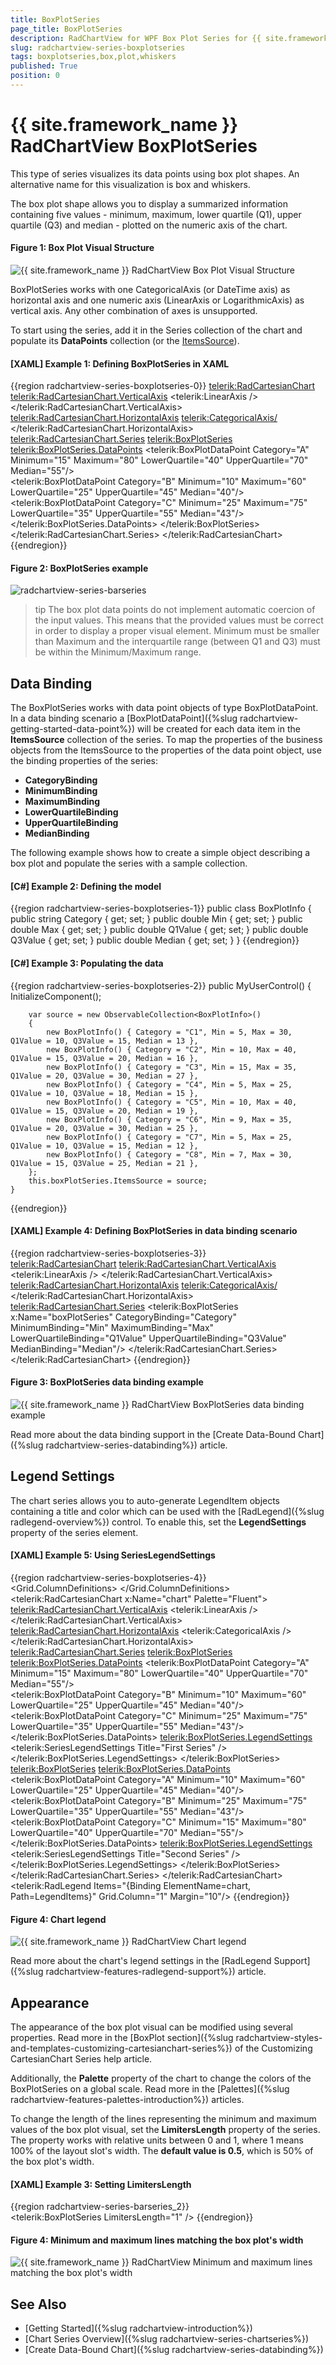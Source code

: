 ```yaml
---
title: BoxPlotSeries
page_title: BoxPlotSeries
description: RadChartView for WPF Box Plot Series for {{ site.framework_name }} allows you to display box and whiskers chart visualization.
slug: radchartview-series-boxplotseries
tags: boxplotseries,box,plot,whiskers
published: True
position: 0
---
```


# {{ site.framework_name }} RadChartView BoxPlotSeries

This type of series visualizes its data points using box plot shapes. An alternative name for this visualization is box and whiskers. 

The box plot shape allows you to display a summarized information containing five values - minimum, maximum, lower quartile (Q1), upper quartile (Q3) and median - plotted on the numeric axis of the chart.

#### Figure 1: Box Plot Visual Structure
![{{ site.framework_name }} RadChartView Box Plot Visual Structure](images/radchartview-series-boxplotseries-0.png)

BoxPlotSeries works with one CategoricalAxis (or DateTime axis) as horizontal axis and one numeric axis (LinearAxis or LogarithmicAxis) as vertical axis. Any other combination of axes is unsupported.

To start using the series, add it in the Series collection of the chart and populate its __DataPoints__ collection (or the [ItemsSource](#data-binding)).

#### __[XAML] Example 1: Defining BoxPlotSeries in XAML__
{{region radchartview-series-boxplotseries-0}}
	 <telerik:RadCartesianChart>
		<telerik:RadCartesianChart.VerticalAxis>
			<telerik:LinearAxis />
		</telerik:RadCartesianChart.VerticalAxis>
		<telerik:RadCartesianChart.HorizontalAxis>
			<telerik:CategoricalAxis/>
		</telerik:RadCartesianChart.HorizontalAxis>
		<telerik:RadCartesianChart.Series>
			<telerik:BoxPlotSeries>
				<telerik:BoxPlotSeries.DataPoints>
					<telerik:BoxPlotDataPoint Category="A" Minimum="15" Maximum="80" LowerQuartile="40" UpperQuartile="70" Median="55"/>                        
					<telerik:BoxPlotDataPoint Category="B" Minimum="10" Maximum="60" LowerQuartile="25" UpperQuartile="45" Median="40"/>
					<telerik:BoxPlotDataPoint Category="C" Minimum="25" Maximum="75" LowerQuartile="35" UpperQuartile="55" Median="43"/>
				</telerik:BoxPlotSeries.DataPoints>
			</telerik:BoxPlotSeries>
		</telerik:RadCartesianChart.Series>
	</telerik:RadCartesianChart>
{{endregion}}

#### Figure 2: BoxPlotSeries example
![radchartview-series-barseries](images/radchartview-series-boxplotseries-1.png)

>tip The box plot data points do not implement automatic coercion of the input values. This means that the provided values must be correct in order to display a proper visual element. Minimum must be smaller than Maximum and the interquartile range (between Q1 and Q3) must be within the Minimum/Maximum range.

## Data Binding

The BoxPlotSeries works with data point objects of type BoxPlotDataPoint. In a data binding scenario a [BoxPlotDataPoint]({%slug radchartview-getting-started-data-point%}) will be created for each data item in the __ItemsSource__ collection of the series. To map the properties of the business objects from the ItemsSource to the properties of the data point object, use the binding properties of the series:

* __CategoryBinding__
* __MinimumBinding__
* __MaximumBinding__
* __LowerQuartileBinding__
* __UpperQuartileBinding__
* __MedianBinding__

The following example shows how to create a simple object describing a box plot and populate the series with a sample collection.

#### __[C#] Example 2: Defining the model__
{{region radchartview-series-boxplotseries-1}}
	public class BoxPlotInfo
    {
        public string Category { get; set; }
        public double Min { get; set; }
        public double Max { get; set; }
        public double Q1Value { get; set; }
        public double Q3Value { get; set; }
        public double Median { get; set; }
    }
{{endregion}}	

#### __[C#] Example 3: Populating the data__
{{region radchartview-series-boxplotseries-2}}
	public MyUserControl()
	{
		InitializeComponent(); 
		
		var source = new ObservableCollection<BoxPlotInfo>()
		{
			new BoxPlotInfo() { Category = "C1", Min = 5, Max = 30, Q1Value = 10, Q3Value = 15, Median = 13 },
			new BoxPlotInfo() { Category = "C2", Min = 10, Max = 40, Q1Value = 15, Q3Value = 20, Median = 16 },
			new BoxPlotInfo() { Category = "C3", Min = 15, Max = 35, Q1Value = 20, Q3Value = 30, Median = 27 },
			new BoxPlotInfo() { Category = "C4", Min = 5, Max = 25, Q1Value = 10, Q3Value = 18, Median = 15 },
			new BoxPlotInfo() { Category = "C5", Min = 10, Max = 40, Q1Value = 15, Q3Value = 20, Median = 19 },
			new BoxPlotInfo() { Category = "C6", Min = 9, Max = 35, Q1Value = 20, Q3Value = 30, Median = 25 },
			new BoxPlotInfo() { Category = "C7", Min = 5, Max = 25, Q1Value = 10, Q3Value = 15, Median = 12 },
			new BoxPlotInfo() { Category = "C8", Min = 7, Max = 30, Q1Value = 15, Q3Value = 25, Median = 21 },
		};
		this.boxPlotSeries.ItemsSource = source;
	}
{{endregion}}	

#### __[XAML] Example 4: Defining BoxPlotSeries in data binding scenario__
{{region radchartview-series-boxplotseries-3}}	
	<telerik:RadCartesianChart>
		<telerik:RadCartesianChart.VerticalAxis>
			<telerik:LinearAxis />
		</telerik:RadCartesianChart.VerticalAxis>
		<telerik:RadCartesianChart.HorizontalAxis>
			<telerik:CategoricalAxis/>
		</telerik:RadCartesianChart.HorizontalAxis>
		<telerik:RadCartesianChart.Series>
			<telerik:BoxPlotSeries x:Name="boxPlotSeries" 
								   CategoryBinding="Category"
								   MinimumBinding="Min"
								   MaximumBinding="Max"
								   LowerQuartileBinding="Q1Value"
								   UpperQuartileBinding="Q3Value"
								   MedianBinding="Median"/>
		</telerik:RadCartesianChart.Series>
	</telerik:RadCartesianChart>
{{endregion}}

#### Figure 3: BoxPlotSeries data binding example
![{{ site.framework_name }} RadChartView BoxPlotSeries data binding example](images/radchartview-series-boxplotseries-2.png)

Read more about the data binding support in the [Create Data-Bound Chart]({%slug radchartview-series-databinding%}) article.

## Legend Settings

The chart series allows you to auto-generate LegendItem objects containing a title and color which can be used with the [RadLegend]({%slug radlegend-overview%}) control. To enable this, set the __LegendSettings__ property of the series element.

#### __[XAML] Example 5: Using SeriesLegendSettings__
{{region radchartview-series-boxplotseries-4}}	
	 <Grid>
        <Grid.ColumnDefinitions>
            <ColumnDefinition />
            <ColumnDefinition Width="Auto"/>
        </Grid.ColumnDefinitions>
        <telerik:RadCartesianChart x:Name="chart" Palette="Fluent">
            <telerik:RadCartesianChart.VerticalAxis>
                <telerik:LinearAxis />
            </telerik:RadCartesianChart.VerticalAxis>
            <telerik:RadCartesianChart.HorizontalAxis>
                <telerik:CategoricalAxis />
            </telerik:RadCartesianChart.HorizontalAxis>
            <telerik:RadCartesianChart.Series>
                <telerik:BoxPlotSeries>
                    <telerik:BoxPlotSeries.DataPoints>
                        <telerik:BoxPlotDataPoint Category="A" Minimum="15" Maximum="80" LowerQuartile="40" UpperQuartile="70" Median="55"/>                        
                        <telerik:BoxPlotDataPoint Category="B" Minimum="10" Maximum="60" LowerQuartile="25" UpperQuartile="45" Median="40"/>
                        <telerik:BoxPlotDataPoint Category="C" Minimum="25" Maximum="75" LowerQuartile="35" UpperQuartile="55" Median="43"/>
                    </telerik:BoxPlotSeries.DataPoints>
                    <telerik:BoxPlotSeries.LegendSettings>
                        <telerik:SeriesLegendSettings Title="First Series" />
                    </telerik:BoxPlotSeries.LegendSettings>
                </telerik:BoxPlotSeries>
                <telerik:BoxPlotSeries>
                    <telerik:BoxPlotSeries.DataPoints>
                        <telerik:BoxPlotDataPoint Category="A" Minimum="10" Maximum="60" LowerQuartile="25" UpperQuartile="45" Median="40"/>
                        <telerik:BoxPlotDataPoint Category="B" Minimum="25" Maximum="75" LowerQuartile="35" UpperQuartile="55" Median="43"/>
                        <telerik:BoxPlotDataPoint Category="C" Minimum="15" Maximum="80" LowerQuartile="40" UpperQuartile="70" Median="55"/>
                    </telerik:BoxPlotSeries.DataPoints>
                    <telerik:BoxPlotSeries.LegendSettings>
                        <telerik:SeriesLegendSettings Title="Second Series" />
                    </telerik:BoxPlotSeries.LegendSettings>
                </telerik:BoxPlotSeries>
            </telerik:RadCartesianChart.Series>
        </telerik:RadCartesianChart>
        <telerik:RadLegend Items="{Binding ElementName=chart, Path=LegendItems}" Grid.Column="1" Margin="10"/>
    </Grid>
{{endregion}}

#### Figure 4: Chart legend 
![{{ site.framework_name }} RadChartView Chart legend](images/radchartview-series-boxplotseries-3.png)

Read more about the chart's legend settings in the [RadLegend Support]({%slug radchartview-features-radlegend-support%}) article.

## Appearance

The appearance of the box plot visual can be modified using several properties. Read more in the [BoxPlot section]({%slug radchartview-styles-and-templates-customizing-cartesianchart-series%}) of the Customizing CartesianChart Series help article.

Additionally, the __Palette__ property of the chart to change the colors of the BoxPlotSeries on a global scale. Read more in the [Palettes]({%slug radchartview-features-palettes-introduction%}) articles.

To change the length of the lines representing the minimum and maximum values of the box plot visual, set the __LimitersLength__ property of the series. The property works with relative units between 0 and 1, where 1 means 100% of the layout slot's width. The __default value is 0.5__, which is 50% of the box plot's width.

#### __[XAML] Example 3: Setting LimitersLength__
{{region radchartview-series-barseries_2}}		 
	<telerik:BoxPlotSeries LimitersLength="1" />
{{endregion}}

#### Figure 4: Minimum and maximum lines matching the box plot's width
![{{ site.framework_name }} RadChartView Minimum and maximum lines matching the box plot's width](images/radchartview-series-boxplotseries-4.png)

## See Also
 * [Getting Started]({%slug radchartview-introduction%})
 * [Chart Series Overview]({%slug radchartview-series-chartseries%})
 * [Create Data-Bound Chart]({%slug radchartview-series-databinding%})
